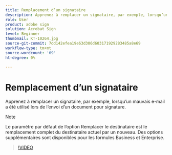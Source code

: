 ```yaml
---
title: Remplacement d’un signataire
description: Apprenez à remplacer un signataire, par exemple, lorsqu’un mauvais e-mail a été utilisé lors de l’envoi d’un document pour signature
role: User
product: adobe sign
solution: Acrobat Sign
level: Beginner
thumbnail: KT-10264.jpg
source-git-commit: 7dd142efea19e63d306d603171929283485a8e69
workflow-type: tm+mt
source-wordcount: '69'
ht-degree: 0%

---
```


# Remplacement d’un signataire

Apprenez à remplacer un signataire, par exemple, lorsqu’un mauvais e-mail a été utilisé lors de l’envoi d’un document pour signature.

>[!NOTE]
>
>Le paramètre par défaut de l’option Remplacer le destinataire est le remplacement complet du destinataire actuel par un nouveau. Des options supplémentaires sont disponibles pour les formules Business et Enterprise.

>[!VIDEO](https://video.tv.adobe.com/v/342340?hidetitle=true)